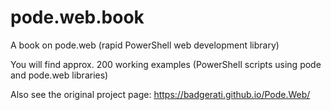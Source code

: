 # pode.web.book
A book on pode.web (rapid PowerShell web development library)

You will find approx. 200 working examples (PowerShell scripts using pode and pode.web libraries)

Also see the original project page:
https://badgerati.github.io/Pode.Web/
